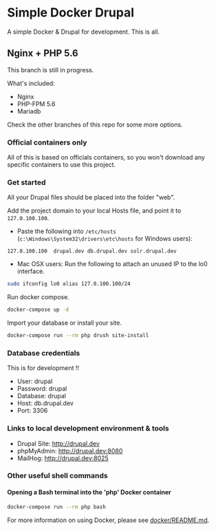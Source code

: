 # Simple Docker Drupal

A simple Docker & Drupal for development. This is all.

## Nginx + PHP 5.6

This branch is still in progress.

What's included:

- Nginx
- PHP-FPM 5.6
- Mariadb

Check the other branches of this repo for some more options.

### Official containers only

All of this is based on officials containers, so you won't download any
specific containers to use this project.

### Get started

All your Drupal files should be placed into the folder "web".

Add the project domain to your local Hosts file, and point it to
`127.0.100.100`.

* Paste the following into `/etc/hosts` (`c:\Windows\System32\drivers\etc\hosts`
  for Windows users):

```
127.0.100.100  drupal.dev db.drupal.dev solr.drupal.dev
```

* Mac OSX users: Run the following to attach an unused IP to the lo0 interface.

```sh
sudo ifconfig lo0 alias 127.0.100.100/24
```

Run docker compose.

```sh
docker-compose up -d
```

Import your database or install your site.

```sh
docker-compose run --rm php drush site-install
```

### Database credentials
This is for development !!

- User: drupal
- Password: drupal
- Database: drupal
- Host: db.drupal.dev
- Port: 3306

### Links to local development environment & tools

- Drupal Site: <http://drupal.dev>
- phpMyAdmin: <http://drupal.dev:8080>
- MailHog: <http://drupal.dev:8025>

### Other useful shell commands

#### Opening a Bash terminal into the 'php' Docker container

```sh
docker-compose run --rm php bash
```

For more information on using Docker, please see [docker/README.md][].

[docker/README.md]: docker/README.md
